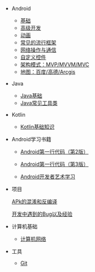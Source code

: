 * Android
  - [基础](H:\Note\AndroidStudy\docs\Android\Android.md)
  - [高级开发](H:\Note\AndroidStudy\docs\Android\AndroidAdvanced.md)
  - [动画](H:\Note\AndroidStudy\docs\Android\AndroidAnimation.md)
  - [常见的流行框架](H:\Note\AndroidStudy\docs\Android\AndroidJar.md)
  - [网络操作与通信](H:\Note\AndroidStudy\docs\Android\AndroidNet.md)
  - [自定义控件](H:\Note\AndroidStudy\docs\Android\AndroidView.md)
  - [架构模式：MVP/MVVM/MVC](H:\Note\AndroidStudy\docs\Android\Framework.md)
  - [地图：百度/高德/Arcgis](H:\Note\AndroidStudy\docs\Android\Map.md)

* Java

  * [Java基础](./docs\java\JavaBase.md)
  * [Java常见工具类](H:\Note\AndroidStudy\docs\java\JavaUntil.md)

* Kotlin

  * [Kotlin基础知识](H:\Note\AndroidStudy\docs\Kotlin\KotlinBase.md)   

* Android学习书籍

  - [Android第一行代码（第2版）](H:\Note\AndroidStudy\docs\AndroidBook\Android第一行代码（第2版）.md)

  - [Android第一行代码（第3版）](H:\Note\AndroidStudy\docs\AndroidBook\Android第一行代码（第3版）.md)

  - [Android开发者艺术学习](H:\Note\AndroidStudy\docs\AndroidBook\Android开发者艺术学习.md)

* 项目

  [APk的混淆和反编译](H:\Note\AndroidStudy\docs\Project\APk的混淆和反编译.md)

  [开发中遇到的Bug以及经验](H:\Note\AndroidStudy\docs\Project\Bug.md)

* 计算机基础

  - [计算机网络](H:\Note\AndroidStudy\docs\computersBase\ComputersNet.md)

- 工具

  - [Git](H:\Note\AndroidStudy\docs\Tools\git.md)

    

